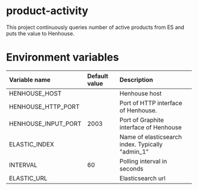 # product-activity

This project continuously queries number of active products from ES and
puts the value to Henhouse.

# Environment variables

| Variable name          |Default value   | Description                                                                                                  |
|:-----------------------|:----------------|:-------------------------------------------------------------------------------------------------------------|
| HENHOUSE_HOST          |               | Henhouse host |
| HENHOUSE_HTTP_PORT     |               | Port of HTTP interface of Henhouse. |
| HENHOUSE_INPUT_PORT    | 2003          | Port of Graphite interface of Henhouse |
| ELASTIC_INDEX          |               | Name of elasticsearch index. Typically "admin_1" |
| INTERVAL               | 60            | Polling interval in seconds|
| ELASTIC_URL            |               | Elasticsearch url  |


